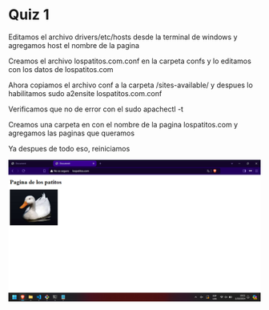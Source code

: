 # Quiz 1

Editamos el archivo drivers/etc/hosts desde la terminal de windows y agregamos host el nombre de la pagina

Creamos el archivo lospatitos.com.conf en la carpeta confs y lo editamos con los datos de lospatitos.com

Ahora copiamos el archivo conf a la carpeta /sites-available/ y despues lo habilitamos sudo a2ensite lospatitos.com.conf

Verificamos que no de error con el sudo apachectl -t

Creamos una carpeta en con el nombre de la pagina lospatitos.com y agregamos las paginas que queramos

Ya despues de todo eso, reiniciamos

![Paso 1](./image/Captura%20de%20pantalla%202024-10-01%20192125.png)



